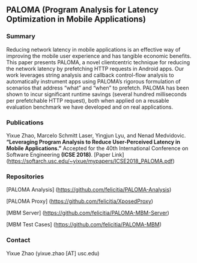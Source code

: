 ## PALOMA (Program Analysis for Latency Optimization in Mobile Applications)
### Summary
Reducing network latency in mobile applications is an effective
way of improving the mobile user experience and has tangible
economic benefits. This paper presents PALOMA, a novel clientcentric
technique for reducing the network latency by prefetching
HTTP requests in Android apps. Our work leverages string analysis
and callback control-flow analysis to automatically instrument
apps using PALOMA’s rigorous formulation of scenarios that address
“what” and “when” to prefetch. PALOMA has been shown
to incur significant runtime savings (several hundred milliseconds
per prefetchable HTTP request), both when applied on a reusable
evaluation benchmark we have developed and on real applications.

### Publications
Yixue Zhao, Marcelo Schmitt Laser, Yingjun Lyu, and Nenad Medvidovic. **“Leveraging Program Analysis to Reduce
User-Perceived Latency in Mobile Applications.”** Accepted for the 40th International Conference on Software Engineering **(ICSE 2018)**.
[Paper Link] (https://softarch.usc.edu/~yixue/mypapers/ICSE2018_PALOMA.pdf)

### Repositories
[PALOMA Analysis] (https://github.com/felicitia/PALOMA-Analysis)

[PALOMA Proxy] (https://github.com/felicitia/XposedProxy)

[MBM Server] (https://github.com/felicitia/PALOMA-MBM-Server)

[MBM Test Cases] (https://github.com/felicitia/PALOMA-MBM)

### Contact
Yixue Zhao (yixue.zhao [AT] usc.edu)
